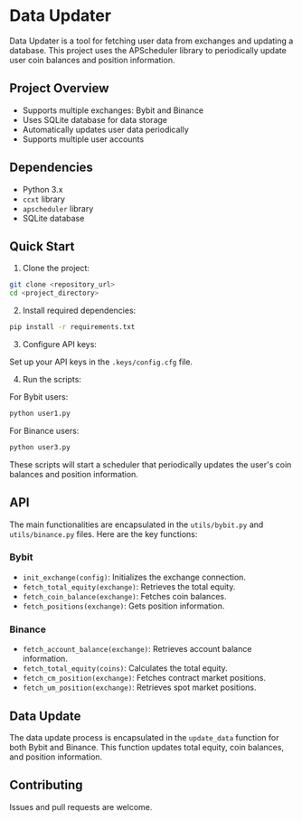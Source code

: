 # Data Updater

Data Updater is a tool for fetching user data from exchanges and updating a database. This project uses the APScheduler library to periodically update user coin balances and position information.

## Project Overview

- Supports multiple exchanges: Bybit and Binance
- Uses SQLite database for data storage
- Automatically updates user data periodically
- Supports multiple user accounts

## Dependencies

- Python 3.x
- `ccxt` library
- `apscheduler` library
- SQLite database

## Quick Start

1. Clone the project:

```bash
git clone <repository_url>
cd <project_directory>
```

2. Install required dependencies:

```bash
pip install -r requirements.txt
```

3. Configure API keys:

Set up your API keys in the `.keys/config.cfg` file.

4. Run the scripts:

For Bybit users:

```bash
python user1.py
```

For Binance users:

```bash
python user3.py
```

These scripts will start a scheduler that periodically updates the user's coin balances and position information.

## API

The main functionalities are encapsulated in the `utils/bybit.py` and `utils/binance.py` files. Here are the key functions:

### Bybit

- `init_exchange(config)`: Initializes the exchange connection.
- `fetch_total_equity(exchange)`: Retrieves the total equity.
- `fetch_coin_balance(exchange)`: Fetches coin balances.
- `fetch_positions(exchange)`: Gets position information.

### Binance

- `fetch_account_balance(exchange)`: Retrieves account balance information.
- `fetch_total_equity(coins)`: Calculates the total equity.
- `fetch_cm_position(exchange)`: Fetches contract market positions.
- `fetch_um_position(exchange)`: Retrieves spot market positions.

## Data Update

The data update process is encapsulated in the `update_data` function for both Bybit and Binance. This function updates total equity, coin balances, and position information.

## Contributing

Issues and pull requests are welcome.
